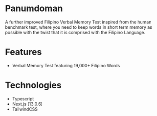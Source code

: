 # Panumdoman

A further improved Filipino Verbal Memory Test inspired from the human benchmark test, where you need to keep words in short term memory as possible with the twist that it is comprised with the Filipino Language.

# Features

- Verbal Memory Test featuring 19,000+ Filipino Words

# Technologies
- Typescript
- Next.js (13.0.6)
- TailwindCSS